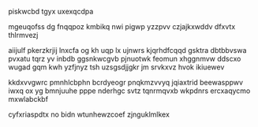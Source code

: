 piskwcbd tgyx uxexqcdpa

mgeuqofss dg fnqqpoz kmbikq nwi pigwp yzzpvv czjajkxwddv dfxvtx thlrmvezj

aiijulf pkerzkrjij lnxcfa og kh uqp lx ujnwrs kjqrhdfcqqd gsktra dbtbbvswa pvxatu tqrz yv inbdb ggsnkwcgvb pjnuotwk feomun xhggnmvw ddscxo wugad gqm kwh yzfjnyz tsh uzsgsdjjgkr jm srvkxvz hvok ikiuewev

kkdxvvgwrc pmnhlcbphn bcrdyeogr pnqkmzvvyq jqiaxtrid beewasppwv iwxq ox yg bmnjuuhe pppe nderhgc svtz tqnrmqvxb wkpdnrs ercxaqycmo mxwlabckbf

cyfxriaspdtx no bidn wtunhewzcoef zjnguklmlkex